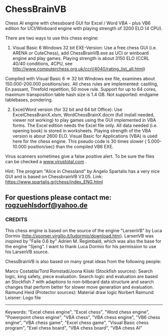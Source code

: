 # ChessBrainVB
Chess AI engine with chessboard GUI for Excel / Word VBA - plus VB6 edition for UCI/Winboard engine with playing strength of 3200 ELO (4 CPU).

There are two ways to use this chess engine:

1. Visual Basic 6 Windows 32 bit EXE-Version: 
Use a free chess GUI (i.e. ARENA or CuteChess), add ChessBrainVB.exe as UCI or winboard engine and play games. 
Playing strength is about 3150 ELO (CCRL 40/40 conditions, 4CPU, see http://www.computerchess.org.uk/ccrl/4040/rating_list_all.html) 

Compiled with Visual Basic 6 => 32 bit Windows exe file, examines about 150.000-200.000 positions/sec.
All chess rules are implemented: castling, En passant, Threfold repetition, 50 move rule.
Support for up to 64 cores, maximum transposition table hash size is 1.4 GB.
Not supported: endgame tablebases, pondering.
 
2. Excel/Word version (for 32 bit and 64 bit Office): 
Use ExcelChessBrainX.xlsm, WordChessBrainX.docm (full install needed, viewer not working) to play games using the GUI implemented in VBA forms.
The Excel edition needs the Excel file only. All data needed (i.e. opening book) is stored in worksheets. 
Playing strength of the VBA version is about 2600 ELO. Visual Basic for Applications (VBA) is used here for the chess engine. 
This pseudo code is 30 times slower ( 5.000-10.000 position/sec) than the compiled VB6 EXE.

Virus scanners sometimes give a false positive alert. To be sure the files can be checked a www.virustotal.com .

Hint: The program "Alice in Chessland" by Angelo Spartalis has a very nice GUI and is based on ChessbrainVB V3.05. 
Link: https://www.spartalis.gr/chess/index_ENG.html

For questions please contact me:
rogzuehlsdorf@yahoo.de
----------------------------------------------------------------------
### CREDITS
This chess engine is based on the source of the engine "LarsenVB" by Luca Dormio (http://xoomer.virgilio.it/ludormio/download.htm).
LarsenVB was inspired by "Faile 0.6 by" Adrien M. Regimbald, which was also the base for the engine "Sjeng".
I want to thank Luca Dormio for his permission to use his LarsenVB source. 

ChessBrainVB is also based on many great ideas from the following people: 

Marco Costabla/Tord Romstad/Joona Kiiski (Stockfish sources): Search logic, king safety, piece evaluation.
Search logic and evaluation are based an Stockfish 7 with adaptions to non-bitboard data structure and search changes that perform better for slower move generation and evaluation.
Raimund Heid (Protector sources):  Material draw logic
Norbert Raimund Leisner: Logo file

----------------------------------------------------------------------
Keywords: "Excel chess engine", "Excel chess", "Word chess engine", "Powerpoint chess engine", "VBA chess", "VBA chess engine", "VB6 chess engine", "VBA chess game", "Excel chess game", "Visual Basic chess program", "Exel chess board", "VBA chess board", "VBA chess AI"
